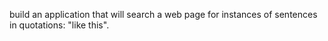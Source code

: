 

build an application that will search a web page for instances of sentences in quotations: "like this".

